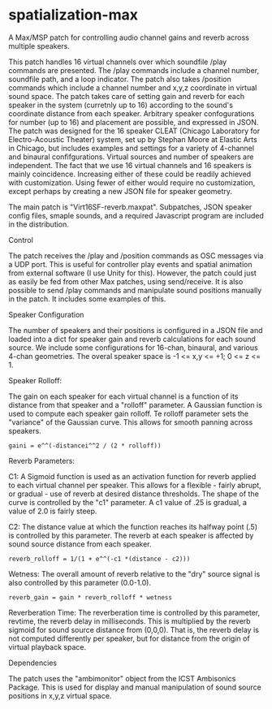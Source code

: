 # spatialization-max
A Max/MSP patch for controlling audio channel gains and reverb across multiple speakers. 

This patch handles 16 virtual channels over which soundfile /play commands are presented. The /play commands include a channel number, soundfile path, and a loop indicator. The patch also takes /position commands which include a channel number and x,y,z coordinate in virtual sound space. The patch takes care of setting gain and reverb for each speaker in the system (curretnly up to 16) according to the sound's coordinate distance from each speaker. Arbitrary speaker confogurations for number (up to 16) and placement are possible, and expressed in JSON. The patch was designed for the 16 speaker CLEAT (Chicago Laboratory for Electro-Acoustic Theater) system, set up by Stephan Moore at Elastic Arts in Chicago, but includes examples and settings for a variety of 4-channel and binaural confifgurations. Virtual sources and number of speakers are independent. The fact that we use 16 virtual channels and 16 speakers is mainly coincidence. Increasing either of these could be readily achieved with customization. Using fewer of either would require no customization, except perhaps by creating a new JSON file for speaker geometry. 

The main patch is "Virt16SF-reverb.maxpat". Subpatches, JSON speaker config files, smaple sounds, and a required Javascript program are included in the distribution.

Control

The patch receives the /play and /position commands as OSC messages via a UDP port. This is useful for 
controller play events and spatial animation from external software (I use Unity for this). However, 
the patch could just as easily be fed from other Max patches, using send/receive. It is also possible to 
send /play commands and manipulate sound positions manually in the patch. It includes some examples of this. 

Speaker Configuration

The number of speakers and their positions is configured in a JSON file and loaded into a dict for speaker 
gain and reverb calculations for each sound source. We include some configurations for 16-chan, binaural, and various 4-chan geometries. The overal speaker space is -1 <= x,y <= +1; 0 <= z <= 1.

Speaker Rolloff:

The gain on each speaker for each virtual channel is a function of its distance from that speaker and a 
"rolloff" parameter. A Gaussian function is used to compute each speaker gain rolloff. Te rolloff 
parameter sets the "variance" of the Gaussian curve. This allows for smooth panning across speakers.

    gaini = e^^(-distancei^^2 / (2 * rolloff))

Reverb Parameters:

C1: A Sigmoid function is used as an activation function for reverb applied to each virtual channel 
per speaker. This allows for a flexible - fairly abrupt, or gradual  - use of reverb at desired distance 
thresholds. The shape of the curve is controlled by the "c1" parameter. A c1 value of .25 is gradual, 
a value of 2.0 is fairly steep.

C2: The distance value at which the function reaches its halfway point (.5) is controlled by this 
parameter. The reverb at each speaker is affected by sound source distance from each speaker.

    reverb_rolloff = 1/(1 + e^^(-c1 *(distance - c2)))

Wetness:
The overall amount of reverb relative to the "dry" source signal is also controlled by this parameter 
(0.0-1.0).

    reverb_gain = gain * reverb_rolloff * wetness

Reverberation Time: 
The reverberation time is controlled by this parameter, revtime, the reverb delay in milliseconds. 
This is multiplied by the reverb sigmoid for sound source distance from (0,0,0). That is, the reverb 
delay is not computed differently per speaker, but for distance from the origin of virtual playback space.

Dependencies

The patch uses the "ambimonitor" object from the ICST Ambisonics Package. This is used for display and 
manual manipulation of sound source positions in x,y,z virtual space. 


